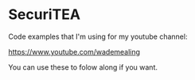 # SecuriTEA

Code examples that I'm using for my youtube channel:

https://www.youtube.com/wademealing

You can use these to folow along if you want. 
